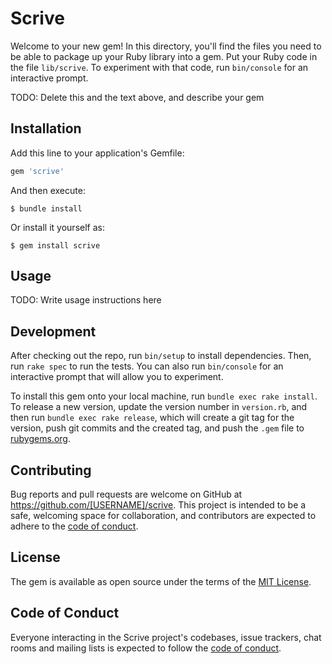 # Scrive

Welcome to your new gem! In this directory, you'll find the files you need to be able to package up your Ruby library into a gem. Put your Ruby code in the file `lib/scrive`. To experiment with that code, run `bin/console` for an interactive prompt.

TODO: Delete this and the text above, and describe your gem

## Installation

Add this line to your application's Gemfile:

```ruby
gem 'scrive'
```

And then execute:

    $ bundle install

Or install it yourself as:

    $ gem install scrive

## Usage

TODO: Write usage instructions here

## Development

After checking out the repo, run `bin/setup` to install dependencies. Then, run `rake spec` to run the tests. You can also run `bin/console` for an interactive prompt that will allow you to experiment.

To install this gem onto your local machine, run `bundle exec rake install`. To release a new version, update the version number in `version.rb`, and then run `bundle exec rake release`, which will create a git tag for the version, push git commits and the created tag, and push the `.gem` file to [rubygems.org](https://rubygems.org).

## Contributing

Bug reports and pull requests are welcome on GitHub at https://github.com/[USERNAME]/scrive. This project is intended to be a safe, welcoming space for collaboration, and contributors are expected to adhere to the [code of conduct](https://github.com/[USERNAME]/scrive/blob/master/CODE_OF_CONDUCT.md).

## License

The gem is available as open source under the terms of the [MIT License](https://opensource.org/licenses/MIT).

## Code of Conduct

Everyone interacting in the Scrive project's codebases, issue trackers, chat rooms and mailing lists is expected to follow the [code of conduct](https://github.com/[USERNAME]/scrive/blob/master/CODE_OF_CONDUCT.md).
